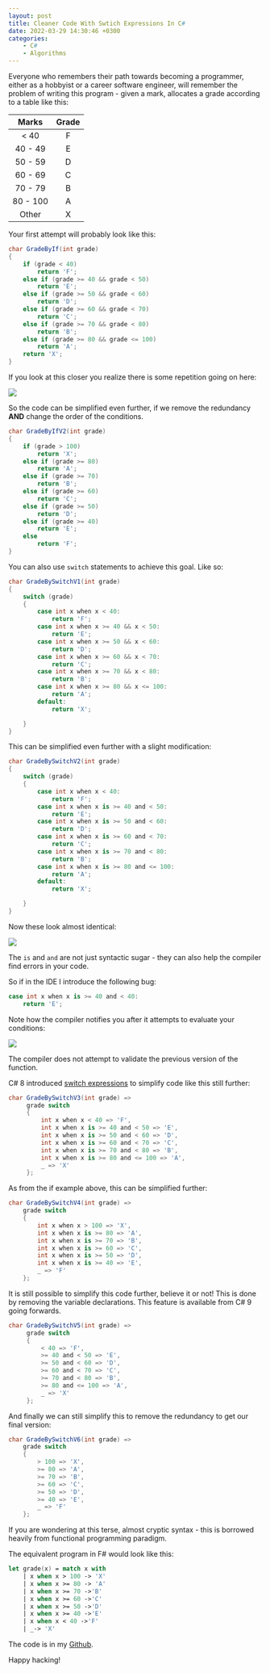 ```yaml
---
layout: post
title: Cleaner Code With Swtich Expressions In C#
date: 2022-03-29 14:30:46 +0300
categories:
    - C#
    - Algorithms
---
```

Everyone who remembers their path towards becoming a programmer, either as a hobbyist or a career software engineer, will remember the problem of writing this program - given a mark, allocates a grade according to a table like this:

| Marks | Grade |
|:-------:|:-------:|
| < 40   | F     |
| 40 - 49   | E     |
| 50 - 59   | D     |
| 60 - 69   | C     |
| 70 - 79   | B     |
| 80 - 100   | A     |
| Other  | X     |

Your first attempt will probably look like this:

```csharp
char GradeByIf(int grade)
{
    if (grade < 40)
        return 'F';
    else if (grade >= 40 && grade < 50)
        return 'E';
    else if (grade >= 50 && grade < 60)
        return 'D';
    else if (grade >= 60 && grade < 70)
        return 'C';
    else if (grade >= 70 && grade < 80)
        return 'B';
    else if (grade >= 80 && grade <= 100)
        return 'A';
    return 'X';
}
```

If you look at this closer you realize there is some repetition going on here:

![](../images/2022/03/Repeat.png)

So the code can be simplified even further, if we remove the redundancy **AND** change the order of the conditions.

```csharp
char GradeByIfV2(int grade)
{
    if (grade > 100)
        return 'X';
    else if (grade >= 80)
        return 'A';
    else if (grade >= 70)
        return 'B';
    else if (grade >= 60)
        return 'C';
    else if (grade >= 50)
        return 'D';
    else if (grade >= 40)
        return 'E';
    else
        return 'F';
}
```

You can also use `switch` statements to achieve this goal. Like so:

```csharp
char GradeBySwitchV1(int grade)
{
    switch (grade)
    {
        case int x when x < 40:
            return 'F';
        case int x when x >= 40 && x < 50:
            return 'E';
        case int x when x >= 50 && x < 60:
            return 'D';
        case int x when x >= 60 && x < 70:
            return 'C';
        case int x when x >= 70 && x < 80:
            return 'B';
        case int x when x >= 80 && x <= 100:
            return 'A';
        default:
            return 'X';

    }
}
```

This can be simplified even further with a slight modification:

```csharp
char GradeBySwitchV2(int grade)
{
    switch (grade)
    {
        case int x when x < 40:
            return 'F';
        case int x when x is >= 40 and < 50:
            return 'E';
        case int x when x is >= 50 and < 60:
            return 'D';
        case int x when x is >= 60 and < 70:
            return 'C';
        case int x when x is >= 70 and < 80:
            return 'B';
        case int x when x is >= 80 and <= 100:
            return 'A';
        default:
            return 'X';

    }
}
```

Now these look almost identical:

![](../images/2022/03/Diff.png)

The `is` and `and` are not just syntactic sugar - they can also help the compiler find errors in your code.

So if in the IDE I introduce the following bug:

```csharp
case int x when x is >= 40 and < 40:
    return 'E';
```

Note how the compiler notifies you after it attempts to evaluate your conditions:

![](../images/2022/03/CompilerHelp.png)

The compiler does not attempt to validate the previous version of the function.

C# 8 introduced [switch expressions](https://docs.microsoft.com/en-us/dotnet/csharp/language-reference/operators/switch-expression) to simplify code like this still further:

```csharp
char GradeBySwitchV3(int grade) =>
     grade switch
     {
         int x when x < 40 => 'F',
         int x when x is >= 40 and < 50 => 'E',
         int x when x is >= 50 and < 60 => 'D',
         int x when x is >= 60 and < 70 => 'C',
         int x when x is >= 70 and < 80 => 'B',
         int x when x is >= 80 and <= 100 => 'A',
         _ => 'X'
     };
```

As from the if example above, this can be simplified further:

```csharp
char GradeBySwitchV4(int grade) =>
    grade switch
    {
        int x when x > 100 => 'X',
        int x when x is >= 80 => 'A',
        int x when x is >= 70 => 'B',
        int x when x is >= 60 => 'C',
        int x when x is >= 50 => 'D',
        int x when x is >= 40 => 'E',
        _ => 'F'
    };
```

It is still possible to simplify this code further, believe it or not! This is done by removing the variable declarations. This feature is available from C# 9 going forwards.

```csharp
char GradeBySwitchV5(int grade) =>
     grade switch
     {
         < 40 => 'F',
         >= 40 and < 50 => 'E',
         >= 50 and < 60 => 'D',
         >= 60 and < 70 => 'C',
         >= 70 and < 80 => 'B',
         >= 80 and <= 100 => 'A',
         _ => 'X'
     };
```

And finally we can still simplify this to remove the redundancy to get our final version:

```csharp
char GradeBySwitchV6(int grade) =>
    grade switch
    {
        > 100 => 'X',
        >= 80 => 'A',
        >= 70 => 'B',
        >= 60 => 'C',
        >= 50 => 'D',
        >= 40 => 'E',
        _ => 'F'
    };
```

If you are wondering at this terse, almost cryptic syntax - this is borrowed heavily from functional programming paradigm.

The equivalent program in F# would look like this:

```fsharp
let grade(x) = match x with
    | x when x > 100 -> 'X'
    | x when x >= 80 -> 'A'
    | x when x >= 70 ->'B'
    | x when x >= 60 ->'C'
    | x when x >= 50 ->'D'
    | x when x >= 40 ->'E'
    | x when x < 40 ->'F'
    | _-> 'X'
```

The code is in my [Github](https://github.com/conradakunga/BlogCode/tree/master/2022-03-29%20-%20Clearer%20Code%20With%20Swtich%20Expressions%20In%20C%23).

Happy hacking!
